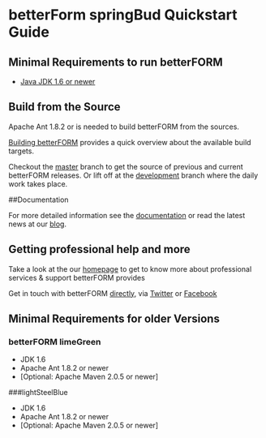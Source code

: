 # betterForm springBud Quickstart Guide

## Minimal Requirements to run betterFORM  

   * [Java JDK 1.6 or newer](http://www.oracle.com/technetwork/java/javase/downloads/index.html)


## Build from the Source  

Apache Ant 1.8.2 or is needed to build betterFORM from the sources. 

[Building betterFORM](http://betterform.wordpress.com/building-betterform/) provides a quick overview about the available build targets. 

Checkout the [master](https://github.com/betterFORM/betterFORM) branch to get the source of previous and current betterFORM releases. Or lift off at the [development](https://github.com/betterFORM/betterFORM/tree/development) branch where the daily work takes place.

##Documentation

For more detailed information see the [documentation](http://betterform.wordpress.com/documentation/) or read the latest news at our [blog](http://betterform.wordpress.com).

## Getting professional help and more
Take a look at the our [homepage](http://www.betterform.de) to get to know more about professional services & support betterFORM provides

Get in touch with betterFORM [directly](http://www.betterform.de/en/whoweare.html), via [Twitter](https://twitter.com/betterform2010) or [Facebook](http://www.facebook.com/pages/betterFORM/110961888926581)

## Minimal Requirements for older Versions

### betterFORM limeGreen
   * JDK 1.6
   * Apache Ant 1.8.2 or newer
   * [Optional: Apache Maven 2.0.5 or newer]

###lightSteelBlue
   * JDK 1.6
   * Apache Ant 1.8.2 or newer
   * [Optional: Apache Maven 2.0.5 or newer]
